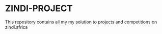 # ZINDI-PROJECT
This repository contains all my my solution to projects and competitions on zindi.africa
